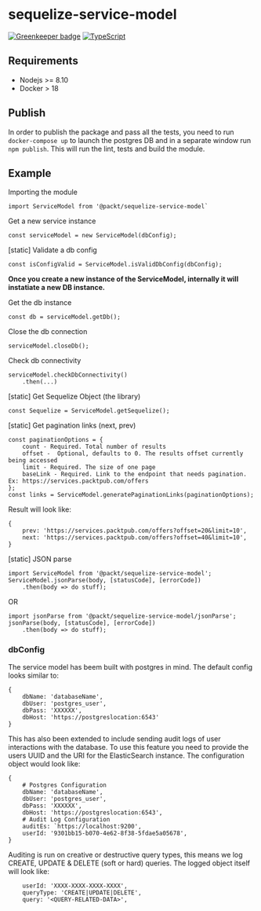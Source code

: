 # sequelize-service-model

[![Greenkeeper badge](https://badges.greenkeeper.io/PacktDev/sequelize-service-model.svg)](https://greenkeeper.io/)
[![TypeScript](https://badges.frapsoft.com/typescript/code/typescript.svg?v=101)](https://github.com/ellerbrock/typescript-badges/)

## Requirements

* Nodejs >= 8.10
* Docker > 18

## Publish

In order to publish the package and pass all the tests, you need to run `docker-compose up` to launch the postgres DB and in a separate window run `npm publish`. This will run the lint, tests and build the module.

## Example

Importing the module
```
import ServiceModel from '@packt/sequelize-service-model`
```

Get a new service instance
```
const serviceModel = new ServiceModel(dbConfig);
```

[static] Validate a db config
```
const isConfigValid = ServiceModel.isValidDbConfig(dbConfig);
```


**Once you create a new instance of the ServiceModel, internally it will instatiate a new DB instance.**

Get the db instance
```
const db = serviceModel.getDb();
```

Close the db connection
```
serviceModel.closeDb();
```

Check db connectivity
```
serviceModel.checkDbConnectivity()
    .then(...)
```

[static] Get Sequelize Object (the library)
```
const Sequelize = ServiceModel.getSequelize();
```

[static] Get pagination links (next, prev)
```
const paginationOptions = {
    count - Required. Total number of results
    offset -  Optional, defaults to 0. The results offset currently being accessed
    limit - Required. The size of one page
    baseLink - Required. Link to the endpoint that needs pagination. Ex: https://services.packtpub.com/offers
};
const links = ServiceModel.generatePaginationLinks(paginationOptions);
```

Result will look like:
```
{
    prev: 'https://services.packtpub.com/offers?offset=20&limit=10',
    next: 'https://services.packtpub.com/offers?offset=40&limit=10',
}
```

[static] JSON parse
```
import ServiceModel from '@packt/sequelize-service-model';
ServiceModel.jsonParse(body, [statusCode], [errorCode])
    .then(body => do stuff);
```

OR

```
import jsonParse from '@packt/sequelize-service-model/jsonParse';
jsonParse(body, [statusCode], [errorCode])
    .then(body => do stuff);
```

### dbConfig

The service model has beem built with postgres in mind. The default config looks similar to:
```
{
    dbName: 'databaseName',
    dbUser: 'postgres_user',
    dbPass: 'XXXXXX',
    dbHost: 'https://postgreslocation:6543'
}
```

This has also been extended to include sending audit logs of user interactions with the database. To use this feature you need to provide the users UUID and the URI for the ElasticSearch instance. The configuration object would look like:
```
{
    # Postgres Configuration
    dbName: 'databaseName',
    dbUser: 'postgres_user',
    dbPass: 'XXXXXX',
    dbHost: 'https://postgreslocation:6543',
    # Audit Log Configuration
    auditEs: `https://localhost:9200',
    userId: '9301bb15-b070-4e62-8f38-5fdae5a05678',
}
```

Auditing is run on creative or destructive query types, this means we log CREATE, UPDATE & DELETE (soft or hard) queries. The logged object itself will look like:
```
    userId: 'XXXX-XXXX-XXXX-XXXX',
    queryType: 'CREATE|UPDATE|DELETE',
    query: '<QUERY-RELATED-DATA>',
```
